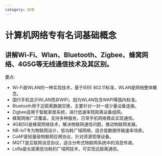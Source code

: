 ```yaml
---
category: 自用
---
```

<!-- 自用 -->

# 计算机网络专有名词基础概念

## 讲解Wi-Fi、Wlan、Bluetooth、Zigbee、蜂窝网络、4G5G等无线通信技术及其区别。

要点:

- Wi-Fi是WLAN的一种实现技术，基于IEEE 802.11标准，WLAN是网络整体概念。
- 国行手机显示WLAN而非WIFI，因为WLAN包含WAPI等国内标准。
- Bluetooth用于近距离数据交换，主要针对一对一或少量设备连接。
- Zigbee适用于智能家居系统，进行低速率短距离设备组网。
- 蜂窝网络广泛覆盖，支持多种服务，日常手机网络靠此实现通信。
- 4G和5G是蜂窝网络技术，解决物联网通信问题，推动物联网发展。
- NB-IoT专为物联网设计，低功耗广域网络，适合低数据传输速率场景。
- CoAP是轻量级物联网应用协议，针对资源受限设备。
- MQTT是互联网消息协议，适合分布式物联网系统中的消息传递。
- LoRa是长距离低功耗的广域网技术，可实现远距离通信。